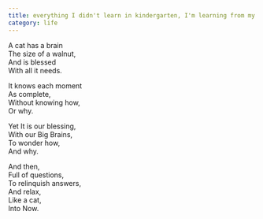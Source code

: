 ```yaml
---
title: everything I didn't learn in kindergarten, I'm learning from my cat
category: life
---
```

A cat has a brain  
The size of a walnut,  
And is blessed  
With all it needs.

It knows each moment  
As complete,  
Without knowing how,  
Or why.

Yet It is our blessing,  
With our Big Brains,  
To wonder how,  
And why.

And then,  
Full of questions,  
To relinquish answers,  
And relax,  
Like a cat,  
Into Now.
